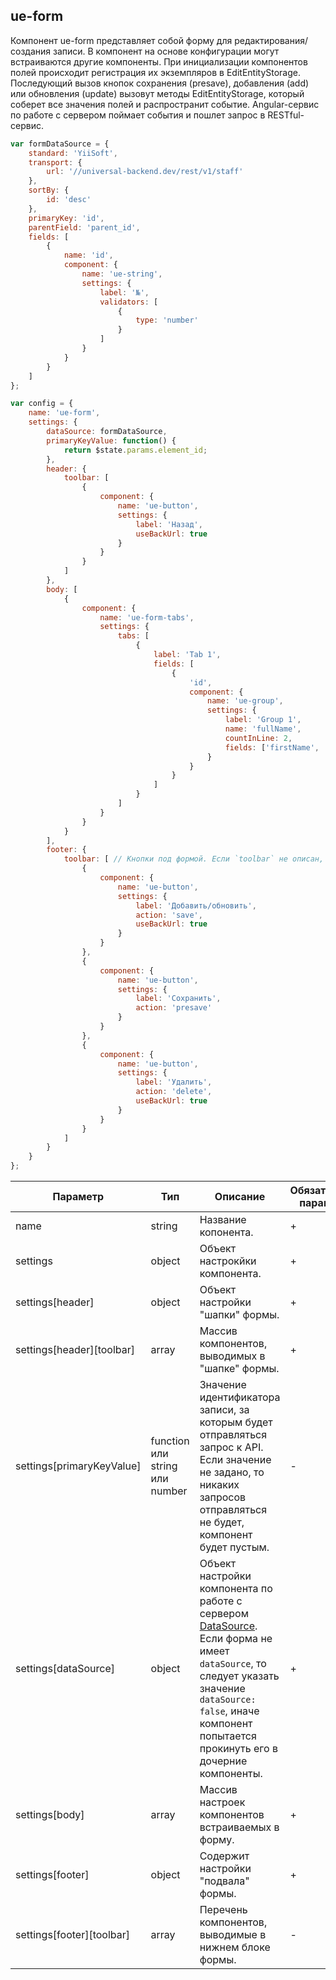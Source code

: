 ## ue-form

Компонент ue-form представляет собой форму для редактирования/создания записи. 
В компонент на основе конфигурации могут встраиваются другие компоненты. 
При инициализации компонентов полей происходит регистрация их экземпляров 
в EditEntityStorage. Последующий вызов кнопок сохранения (presave), 
добавления (add) или обновления (update) вызовут методы EditEntityStorage, 
который соберет все значения полей и распространит событие. Angular-cервис по 
работе с сервером поймает события и пошлет запрос в RESTful-сервис.

```javascript
var formDataSource = {        
    standard: 'YiiSoft',
    transport: {
        url: '//universal-backend.dev/rest/v1/staff'
    },        
    sortBy: {
        id: 'desc'
    },
    primaryKey: 'id',
    parentField: 'parent_id',
    fields: [
        {
            name: 'id',
            component: {
                name: 'ue-string',
                settings: {
                    label: '№',
                    validators: [
                        {
                            type: 'number'
                        }
                    ]
                }
            }
        }
    ]
};

var config = {
    name: 'ue-form',
    settings: {
        dataSource: formDataSource,
        primaryKeyValue: function() {
            return $state.params.element_id;
        },
        header: {
            toolbar: [
                {
                    component: {
                        name: 'ue-button',
                        settings: {
                            label: 'Назад',
                            useBackUrl: true
                        }
                    }
                }
            ]
        },
        body: [
            {
                component: {
                    name: 'ue-form-tabs',
                    settings: {
                        tabs: [
                            {
                                label: 'Tab 1',
                                fields: [
                                    {
                                        'id',
                                        component: {
                                            name: 'ue-group',
                                            settings: {
                                                label: 'Group 1',
                                                name: 'fullName',
                                                countInLine: 2,
                                                fields: ['firstName', 'secondName']
                                            }
                                        }
                                    }
                                ]
                            }
                        ]
                    }
                }
            }
        ],
        footer: {
            toolbar: [ // Кнопки под формой. Если `toolbar` не описан, выводим кнопки по-умолчанию.
                {
                    component: {
                        name: 'ue-button',
                        settings: {
                            label: 'Добавить/обновить',
                            action: 'save',
                            useBackUrl: true
                        }
                    }
                },
                {
                    component: {
                        name: 'ue-button',
                        settings: {
                            label: 'Сохранить',
                            action: 'presave'
                        }
                    }
                },
                {
                    component: {
                        name: 'ue-button',
                        settings: {
                            label: 'Удалить',
                            action: 'delete',
                            useBackUrl: true
                        }
                    }
                }
            ]
        }
    }
};
```

| Параметр | Тип | Описание | Обязательный параметр? | Значение по-умолчанию |
| --- | --- | --- | --- | --- |
| name | string | Название копонента. | + | - |
| settings | object | Объект настрокйки компонента. | + | - |
| settings[header] | object | Объект настройки "шапки" формы. | + | - |
| settings[header][toolbar] | array | Массив компонентов, выводимых в "шапке" формы. | + | - |
| settings[primaryKeyValue] | function или string или number | Значение идентификатора записи, за которым будет отправляться запрос к API. Если значение не задано, то никаких запросов отправляться не будет, компонент будет пустым. | - | - |
| settings[dataSource] | object | Объект настройки компонента по работе с сервером [DataSource](data-source.md). Если форма не имеет `dataSource`, то следует указать значение `dataSource: false`, иначе компонент попытается прокинуть его в дочерние компоненты.  | + | Передается из родительского компонента |
| settings[body] | array | Массив настроек компонентов встраиваемых в форму. | + | - |
| settings[footer] | object | Содержит настройки "подвала" формы. | + | - |
| settings[footer][toolbar] | array | Перечень компонентов, выводимые в нижнем блоке формы.| - | - |